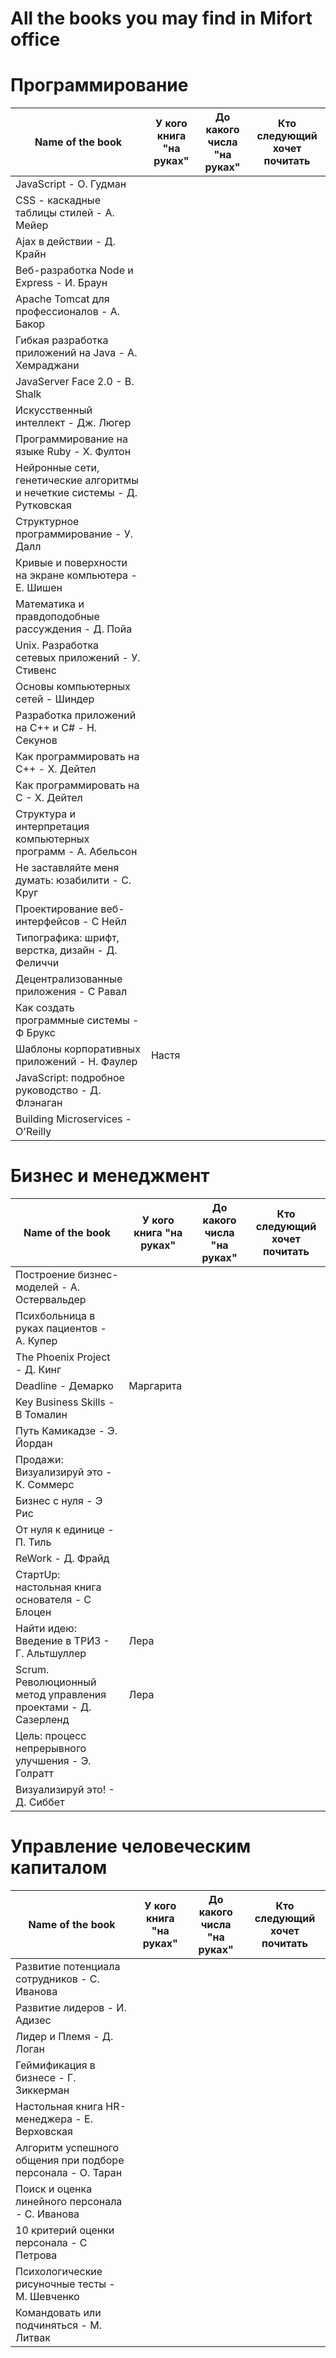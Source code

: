 # All the books you may find in Mifort office

# Программирование

Name of the book | У кого книга "на руках" | До какого числа "на руках" | Кто следующий хочет почитать 
-------------- | ------------- | -------------- | ------------- 
JavaScript - О. Гудман | | | | | 
CSS - каскадные таблицы стилей - А. Мейер | | | | | 
Ajax в действии - Д. Крайн | | | | | 
Веб-разработка Node и Express - И. Браун | | | | | 
Apache Tomcat для профессионалов - А. Бакор | | | | | 
Гибкая разработка приложений на Java - А. Хемраджани | | | | | 
JavaServer Face 2.0 - B. Shalk | | | | | 
Искусственный интеллект - Дж. Люгер | | | | | 
Программирование на языке Ruby - Х. Фултон | | | | | 
Нейронные сети, генетические алгоритмы и нечеткие системы - Д. Рутковская | | | | | 
Структурное программирование - У. Далл | | | | | 
Кривые и поверхности на экране компьютера - Е. Шишен | | | | | 
Математика и правдоподобные рассуждения - Д. Пойа | | | | | 
Unix. Разработка сетевых приложений - У. Стивенс | | | | | 
Основы компьютерных сетей - Шиндер | | | | | 
Разработка приложений на С++ и C# - Н. Секунов | | | | | 
Как программировать на С++ - Х. Дейтел | | | | | 
Как программировать на С - Х. Дейтел | | | | | 
Структура и интерпретация компьютерных программ - А. Абельсон | | | | | 
Не заставляйте меня думать: юзабилити - С. Круг | | | | | 
Проектирование веб-интерфейсов - С Нейл | | | | | 
Типографика: шрифт, верстка, дизайн - Д. Феличчи | | | | | 
Децентрализованные приложения - С Равал | | | | (Богдан)  Дает общее представление децентрализованных приложений, какой стек технологий там присутствует, и идёт описание уже существующих приложений на блокчейне. Если рассматривать эту книгу как просто введение в бч приложения - то очень даже неплохая 
Как создать программные системы - Ф Брукс | | | | | 
Шаблоны корпоративных приложений - Н. Фаулер | Настя | | | | 
JavaScript: подробное руководство - Д. Флэнаган | | | | | 
Building Microservices - O'Reilly | | | | | 


# Бизнес и менеджмент 

Name of the book | У кого книга "на руках" | До какого числа "на руках" | Кто следующий хочет почитать 
-------------- | ------------- | -------------- | ------------- 
Построение бизнес-моделей - А. Остервальдер | | | | | 
Психбольница в руках пациентов - А. Купер | | | |  (Марта) Динамично написанная книга, много воды, но встречаются и интересные мыли о юзабилити и архитектуре приложений
The Phoenix Project - Д. Кинг | | | | | 
Deadline - Демарко |Маргарита | | | 
Key Business Skills - B Томалин | | | | | 
Путь Камикадзе - Э. Йордан | | | | | 
Продажи: Визуализируй это - К. Соммерс | | | | | 
Бизнес с нуля - Э Рис | | | | | 
От нуля к единице - П. Тиль | | | | | 
ReWork - Д. Фрайд | | | | | 
СтартUp: настольная книга основателя - С Блоцен | | | | | 
Найти идею: Введение в ТРИЗ - Г. Альтшуллер |Лера | | | | 
Scrum. Революционный метод управления проектами - Д. Сазерленд |Лера | | | | 
Цель: процесс непрерывного улучшения - Э. Голратт | | | | | 
Визуализируй это! - Д. Сиббет | | | | | 


# Управление человеческим капиталом

Name of the book | У кого книга "на руках" | До какого числа "на руках" | Кто следующий хочет почитать 
-------------- | ------------- | -------------- | ------------- 
Развитие потенциала сотрудников - С. Иванова | | | | | 
Развитие лидеров - И. Адизес | | | | | 
Лидер и Племя - Д. Логан | | | | (Марта) Книга о корпоративной культуре - чересчур абстрактная 
Геймификация в бизнесе - Г. Зиккерман | | | | | 
Настольная книга HR-менеджера - Е. Верховская | | | | (Марта) Юридический подход к HR Management 
Алгоритм успешного общения при подборе персонала - О. Таран | | | | (Марта) Очень хорошая книга, небольшая, но затрагивающие основные вопросы 
Поиск и оценка линейного персонала - С. Иванова | | | | (Марта) Книга о найме сотрудников рабочих специальностей, низкая актуальность для нашей компании. 
10 критерий оценки персонала - С Петрова | | | | (Марта) Курс лекций по менеджменту. Скучная книга, никаких практических советов. 
Психологические рисуночные тесты - М. Шевченко | | | | (Марта) Популярная книга по психологии
Командовать или подчиняться - М. Литвак | | | | (Марта) Очень интересная книга о психологии толпы и социальных групп
